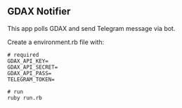 ## GDAX Notifier

This app polls GDAX and send Telegram message via bot.


Create a environment.rb file with:

```
# required
GDAX_API_KEY=
GDAX_API_SECRET=
GDAX_API_PASS=
TELEGRAM_TOKEN=
```

```
# run
ruby run.rb
```

